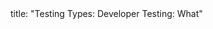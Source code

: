 <frontmatter>
title: "Testing Types: Developer Testing: What"
</frontmatter>

<include src="unit-inPage-asFlat.md" boilerplate />
